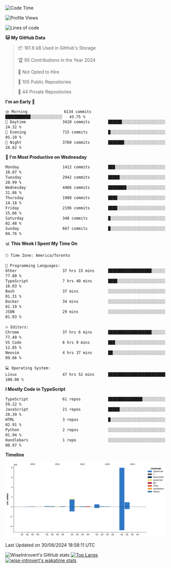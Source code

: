 <!--START_SECTION:waka-->
![Code Time](http://img.shields.io/badge/Code%20Time-1%2C823%20hrs%2057%20mins-blue)

![Profile Views](http://img.shields.io/badge/Profile%20Views-0-blue)

![Lines of code](https://img.shields.io/badge/From%20Hello%20World%20I%27ve%20Written-11.6%20million%20lines%20of%20code-blue)

**🐱 My GitHub Data** 

> 📦 161.6 kB Used in GitHub's Storage 
 > 
> 🏆 95 Contributions in the Year 2024
 > 
> 🚫 Not Opted to Hire
 > 
> 📜 105 Public Repositories 
 > 
> 🔑 44 Private Repositories 
 > 
**I'm an Early 🐤** 

```text
🌞 Morning                6134 commits        ███████████░░░░░░░░░░░░░░   43.75 % 
🌆 Daytime                3410 commits        ██████░░░░░░░░░░░░░░░░░░░   24.32 % 
🌃 Evening                715 commits         █░░░░░░░░░░░░░░░░░░░░░░░░   05.10 % 
🌙 Night                  3760 commits        ███████░░░░░░░░░░░░░░░░░░   26.82 % 
```
📅 **I'm Most Productive on Wednesday** 

```text
Monday                   1412 commits        ███░░░░░░░░░░░░░░░░░░░░░░   10.07 % 
Tuesday                  2942 commits        █████░░░░░░░░░░░░░░░░░░░░   20.99 % 
Wednesday                4466 commits        ████████░░░░░░░░░░░░░░░░░   31.86 % 
Thursday                 1988 commits        ████░░░░░░░░░░░░░░░░░░░░░   14.18 % 
Friday                   2196 commits        ████░░░░░░░░░░░░░░░░░░░░░   15.66 % 
Saturday                 348 commits         █░░░░░░░░░░░░░░░░░░░░░░░░   02.48 % 
Sunday                   667 commits         █░░░░░░░░░░░░░░░░░░░░░░░░   04.76 % 
```


📊 **This Week I Spent My Time On** 

```text
🕑︎ Time Zone: America/Toronto

💬 Programming Languages: 
Other                    37 hrs 15 mins      ███████████████████░░░░░░   77.80 % 
TypeScript               7 hrs 40 mins       ████░░░░░░░░░░░░░░░░░░░░░   16.03 % 
Bash                     37 mins             ░░░░░░░░░░░░░░░░░░░░░░░░░   01.31 % 
Docker                   34 mins             ░░░░░░░░░░░░░░░░░░░░░░░░░   01.19 % 
JSON                     29 mins             ░░░░░░░░░░░░░░░░░░░░░░░░░   01.03 % 

🔥 Editors: 
Chrome                   37 hrs 6 mins       ███████████████████░░░░░░   77.49 % 
VS Code                  6 hrs 9 mins        ███░░░░░░░░░░░░░░░░░░░░░░   12.85 % 
Neovim                   4 hrs 37 mins       ██░░░░░░░░░░░░░░░░░░░░░░░   09.66 % 

💻 Operating System: 
Linux                    47 hrs 52 mins      █████████████████████████   100.00 % 
```

**I Mostly Code in TypeScript** 

```text
TypeScript               61 repos            ███████████████░░░░░░░░░░   59.22 % 
JavaScript               21 repos            █████░░░░░░░░░░░░░░░░░░░░   20.39 % 
HTML                     3 repos             █░░░░░░░░░░░░░░░░░░░░░░░░   02.91 % 
Python                   2 repos             ░░░░░░░░░░░░░░░░░░░░░░░░░   01.94 % 
Handlebars               1 repo              ░░░░░░░░░░░░░░░░░░░░░░░░░   00.97 % 
```



**Timeline**

![Lines of Code chart](https://raw.githubusercontent.com/wise-introvert/wise-introvert/master/assets/bar_graph.png)


 Last Updated on 30/06/2024 18:58:11 UTC
<!--END_SECTION:waka-->

![WiseIntrovert's GitHub stats](https://github-readme-stats.vercel.app/api?username=wise-introvert&count_private=true&show_icons=true)
[![Top Langs](https://github-readme-stats.vercel.app/api/top-langs/?username=wise-introvert&langs_count=10)](https://github.com/anuraghazra/github-readme-stats)
[![wise-introvert's wakatime stats](https://github-readme-stats.vercel.app/api/wakatime?username=wiseintrovert)](https://github.com/anuraghazra/github-readme-stats)
